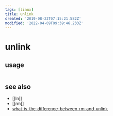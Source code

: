 ```yaml
---
tags: [linux]
title: unlink
created: '2019-08-22T07:15:21.582Z'
modified: '2022-04-09T09:39:46.233Z'
---
```


# unlink

>

## usage

```sh

```

## see also

- [[ln]]
- [[rm]]
- [what-is-the-difference-between-rm-and-unlink](https://unix.stackexchange.com/a/151954/193945)
